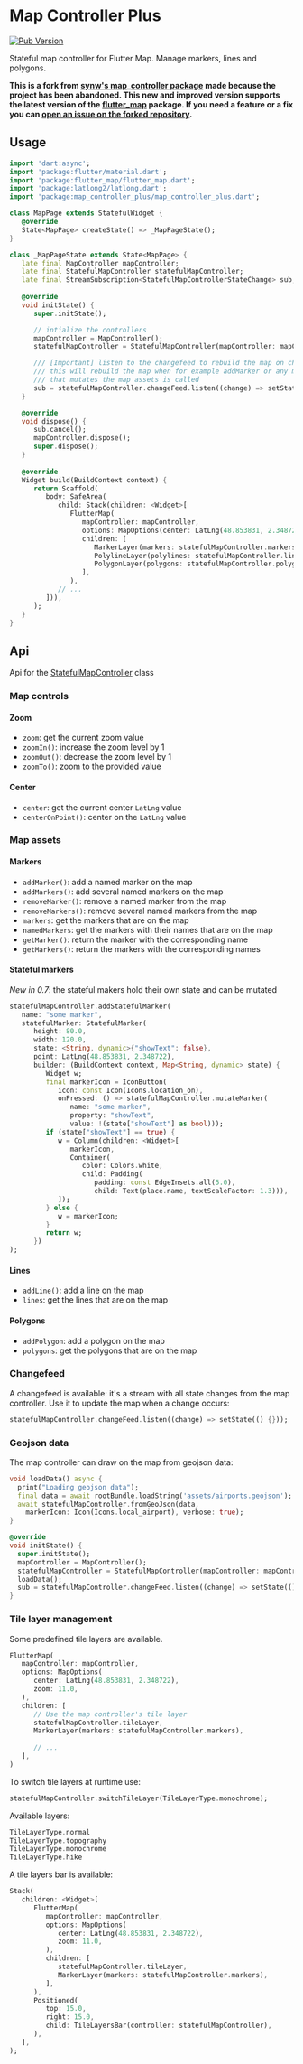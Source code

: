 # Map Controller Plus

[![Pub Version](https://img.shields.io/pub/v/map_controller_plus)](https://pub.dev/packages/map_controller_plus)

Stateful map controller for Flutter Map. Manage markers, lines and polygons.

**This is a fork from [synw's map_controller package](https://pub.dev/packages/map_controller) made because the project has been abandoned. This new and improved version supports the latest version of the [flutter_map](https://pub.dev/packages/flutter_map) package. If you need a feature or a fix you can [open an issue on the forked repository](https://github.com/TesteurManiak/map_controller/issues).**

## Usage

```dart
import 'dart:async';
import 'package:flutter/material.dart';
import 'package:flutter_map/flutter_map.dart';
import 'package:latlong2/latlong.dart';
import 'package:map_controller_plus/map_controller_plus.dart';

class MapPage extends StatefulWidget {
   @override
   State<MapPage> createState() => _MapPageState();
}

class _MapPageState extends State<MapPage> {
   late final MapController mapController;
   late final StatefulMapController statefulMapController;
   late final StreamSubscription<StatefulMapControllerStateChange> sub;
   
   @override
   void initState() {
      super.initState();

      // intialize the controllers
      mapController = MapController();
      statefulMapController = StatefulMapController(mapController: mapController);

      /// [Important] listen to the changefeed to rebuild the map on changes:
      /// this will rebuild the map when for example addMarker or any method 
      /// that mutates the map assets is called
      sub = statefulMapController.changeFeed.listen((change) => setState(() {}));
   }

   @override
   void dispose() {
      sub.cancel();
      mapController.dispose();
      super.dispose();
   }
   
   @override
   Widget build(BuildContext context) {
      return Scaffold(
         body: SafeArea(
            child: Stack(children: <Widget>[
               FlutterMap(
                  mapController: mapController,
                  options: MapOptions(center: LatLng(48.853831, 2.348722), zoom: 11.0),
                  children: [
                     MarkerLayer(markers: statefulMapController.markers),
                     PolylineLayer(polylines: statefulMapController.lines),
                     PolygonLayer(polygons: statefulMapController.polygons),
                  ],
               ),
            // ...
         ])),
      );
   }
}
```

## Api

Api for the [StatefulMapController](https://pub.dev/documentation/map_controller/latest/map_controller/StatefulMapController-class.html) class

### Map controls

#### Zoom

* `zoom`: get the current zoom value
* `zoomIn()`: increase the zoom level by 1
* `zoomOut()`: decrease the zoom level by 1
* `zoomTo()`: zoom to the provided value

#### Center

* `center`: get the current center `LatLng` value
* `centerOnPoint()`: center on the `LatLng` value

### Map assets

#### Markers

* `addMarker()`: add a named marker on the map
* `addMarkers()`: add several named markers on the map
* `removeMarker()`: remove a named marker from the map
* `removeMarkers()`: remove several named markers from the map
* `markers`: get the markers that are on the map
* `namedMarkers`: get the markers with their names that are on the map
* `getMarker()`: return the marker with the corresponding name
* `getMarkers()`: return the markers with the corresponding names

#### Stateful markers

*New in 0.7*: the stateful makers hold their own state and can be mutated 

```dart
statefulMapController.addStatefulMarker(
   name: "some marker",
   statefulMarker: StatefulMarker(
      height: 80.0,
      width: 120.0,
      state: <String, dynamic>{"showText": false},
      point: LatLng(48.853831, 2.348722),
      builder: (BuildContext context, Map<String, dynamic> state) {
         Widget w;
         final markerIcon = IconButton(
            icon: const Icon(Icons.location_on),
            onPressed: () => statefulMapController.mutateMarker(
               name: "some marker",
               property: "showText",
               value: !(state["showText"] as bool)));
         if (state["showText"] == true) {
            w = Column(children: <Widget>[
               markerIcon,
               Container(
                  color: Colors.white,
                  child: Padding(
                     padding: const EdgeInsets.all(5.0),
                     child: Text(place.name, textScaleFactor: 1.3))),
            ]);
         } else {
            w = markerIcon;
         }
         return w;
      })
);
```

#### Lines

* `addLine()`: add a line on the map
* `lines`: get the lines that are on the map

#### Polygons

* `addPolygon`: add a polygon on the map
* `polygons`: get the polygons that are on the map

### Changefeed

A changefeed is available: it's a stream with all state changes from the map controller. Use it to update the map when a change occurs:

```dart
statefulMapController.changeFeed.listen((change) => setState(() {}));
```

### Geojson data

The map controller can draw on the map from geojson data:

```dart
void loadData() async {
  print("Loading geojson data");
  final data = await rootBundle.loadString('assets/airports.geojson');
  await statefulMapController.fromGeoJson(data,
    markerIcon: Icon(Icons.local_airport), verbose: true);
}

@override
void initState() {
  super.initState();
  mapController = MapController();
  statefulMapController = StatefulMapController(mapController: mapController);
  loadData();
  sub = statefulMapController.changeFeed.listen((change) => setState(() {}));
}
```

### Tile layer management

Some predefined tile layers are available.

```dart
FlutterMap(
   mapController: mapController,
   options: MapOptions(
      center: LatLng(48.853831, 2.348722),
      zoom: 11.0,
   ),
   children: [
      // Use the map controller's tile layer
      statefulMapController.tileLayer,
      MarkerLayer(markers: statefulMapController.markers),
      
      // ...
   ],
)
```

To switch tile layers at runtime use:

```dart
statefulMapController.switchTileLayer(TileLayerType.monochrome);
```

Available layers:

```dart
TileLayerType.normal
TileLayerType.topography
TileLayerType.monochrome
TileLayerType.hike
```

A tile layers bar is available:

```dart
Stack(
   children: <Widget>[
      FlutterMap(
         mapController: mapController,
         options: MapOptions(
            center: LatLng(48.853831, 2.348722),
            zoom: 11.0,
         ),
         children: [
            statefulMapController.tileLayer,
            MarkerLayer(markers: statefulMapController.markers),
         ],
      ),
      Positioned(
         top: 15.0,
         right: 15.0,
         child: TileLayersBar(controller: statefulMapController),
      ),
   ],
);
```

